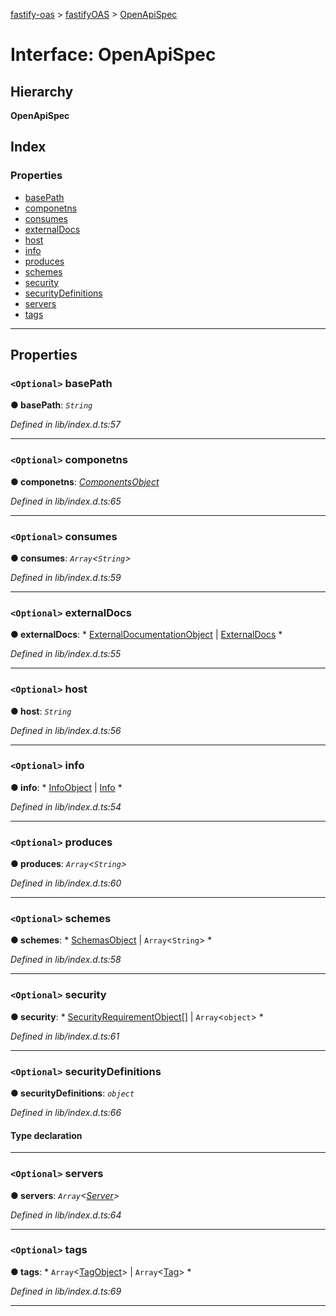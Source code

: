 [fastify-oas](../README.md) > [fastifyOAS](../modules/fastifyoas.md) > [OpenApiSpec](../interfaces/fastifyoas.openapispec.md)

# Interface: OpenApiSpec

## Hierarchy

**OpenApiSpec**

## Index

### Properties

* [basePath](fastifyoas.openapispec.md#basepath)
* [componetns](fastifyoas.openapispec.md#componetns)
* [consumes](fastifyoas.openapispec.md#consumes)
* [externalDocs](fastifyoas.openapispec.md#externaldocs)
* [host](fastifyoas.openapispec.md#host)
* [info](fastifyoas.openapispec.md#info)
* [produces](fastifyoas.openapispec.md#produces)
* [schemes](fastifyoas.openapispec.md#schemes)
* [security](fastifyoas.openapispec.md#security)
* [securityDefinitions](fastifyoas.openapispec.md#securitydefinitions)
* [servers](fastifyoas.openapispec.md#servers)
* [tags](fastifyoas.openapispec.md#tags)

---

## Properties

<a id="basepath"></a>

### `<Optional>` basePath

**● basePath**: *`String`*

*Defined in lib/index.d.ts:57*

___
<a id="componetns"></a>

### `<Optional>` componetns

**● componetns**: *[ComponentsObject](componentsobject.md)*

*Defined in lib/index.d.ts:65*

___
<a id="consumes"></a>

### `<Optional>` consumes

**● consumes**: *`Array`<`String`>*

*Defined in lib/index.d.ts:59*

___
<a id="externaldocs"></a>

### `<Optional>` externalDocs

**● externalDocs**: * [ExternalDocumentationObject](externaldocumentationobject.md) &#124; [ExternalDocs](externaldocs.md)
*

*Defined in lib/index.d.ts:55*

___
<a id="host"></a>

### `<Optional>` host

**● host**: *`String`*

*Defined in lib/index.d.ts:56*

___
<a id="info"></a>

### `<Optional>` info

**● info**: * [InfoObject](infoobject.md) &#124; [Info](info.md)
*

*Defined in lib/index.d.ts:54*

___
<a id="produces"></a>

### `<Optional>` produces

**● produces**: *`Array`<`String`>*

*Defined in lib/index.d.ts:60*

___
<a id="schemes"></a>

### `<Optional>` schemes

**● schemes**: * [SchemasObject](schemasobject.md) &#124; `Array`<`String`>
*

*Defined in lib/index.d.ts:58*

___
<a id="security"></a>

### `<Optional>` security

**● security**: * [SecurityRequirementObject](securityrequirementobject.md)[] &#124; `Array`<`object`>
*

*Defined in lib/index.d.ts:61*

___
<a id="securitydefinitions"></a>

### `<Optional>` securityDefinitions

**● securityDefinitions**: *`object`*

*Defined in lib/index.d.ts:66*

#### Type declaration

[securityDefinitionName: `string`]: [Security](../#security)

___
<a id="servers"></a>

### `<Optional>` servers

**● servers**: *`Array`<[Server](../classes/server.md)>*

*Defined in lib/index.d.ts:64*

___
<a id="tags"></a>

### `<Optional>` tags

**● tags**: * `Array`<[TagObject](tagobject.md)> &#124; `Array`<[Tag](tag.md)>
*

*Defined in lib/index.d.ts:69*

___

